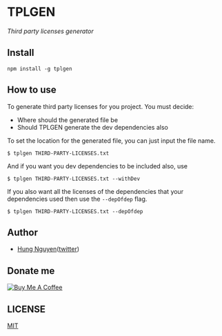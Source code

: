 # TPLGEN

*Third party licenses generator*

## Install

```
npm install -g tplgen
```

## How to use

To generate third party licenses for you project. You must decide:

- Where should the generated file be
- Should TPLGEN generate the dev dependencies also

To set the location for the generated file, you can just input the file name.

```
$ tplgen THIRD-PARTY-LICENSES.txt
```

And if you want you dev dependencies to be included also, use

```
$ tplgen THIRD-PARTY-LICENSES.txt --withDev
```

If you also want all the licenses of the dependencies that your dependencies used then use the `--depOfdep` flag.

```
$ tplgen THIRD-PARTY-LICENSES.txt --depOfdep
```

## Author

- [Hung Nguyen](https://github.com/ZeroX-DG)([twitter](https://twitter.com/ZeroX_Hung))

## Donate me

<a href="https://www.buymeacoffee.com/hQteV8A" target="_blank"><img src="https://www.buymeacoffee.com/assets/img/custom_images/orange_img.png" alt="Buy Me A Coffee" style="height: auto !important;width: auto !important;" ></a>

## LICENSE

[MIT](LICENSE)
